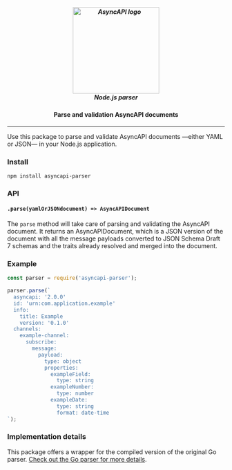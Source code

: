 <h5 align="center">
  <br>
  <a href="https://asyncapi.org"><img src="https://github.com/asyncapi/parser-nodejs/raw/master/assets/logo.png" alt="AsyncAPI logo" width="200"></a>
  <br>
  Node.js parser
</h5>
<h4 align="center">Parse and validation AsyncAPI documents</h4>

---

Use this package to parse and validate AsyncAPI documents —either YAML or JSON— in your Node.js application.

### Install

```
npm install asyncapi-parser
```

### API

#### `.parse(yamlOrJSONdocument) => AsyncAPIDocument`

The `parse` method will take care of parsing and validating the AsyncAPI document. It returns an AsyncAPIDocument, which is a JSON version of the document with all the message payloads converted to JSON Schema Draft 7 schemas and the traits already resolved and merged into the document.

### Example

```js
const parser = require('asyncapi-parser');

parser.parse(`
  asyncapi: '2.0.0'
  id: 'urn:com.application.example'
  info:
    title: Example
    version: '0.1.0'
  channels:
    example-channel:
      subscribe:
        message:
          payload:
            type: object
            properties:
              exampleField:
                type: string
              exampleNumber:
                type: number
              exampleDate:
                type: string
                format: date-time
`);
```

### Implementation details

This package offers a wrapper for the compiled version of the original Go parser. [Check out the Go parser for more details](https://github.com/asyncapi/parser).
